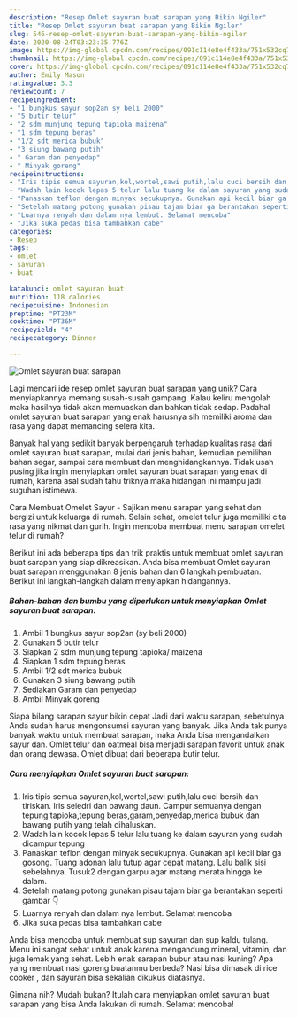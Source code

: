 ```yaml
---
description: "Resep Omlet sayuran buat sarapan yang Bikin Ngiler"
title: "Resep Omlet sayuran buat sarapan yang Bikin Ngiler"
slug: 546-resep-omlet-sayuran-buat-sarapan-yang-bikin-ngiler
date: 2020-08-24T03:23:35.776Z
image: https://img-global.cpcdn.com/recipes/091c114e8e4f433a/751x532cq70/omlet-sayuran-buat-sarapan-foto-resep-utama.jpg
thumbnail: https://img-global.cpcdn.com/recipes/091c114e8e4f433a/751x532cq70/omlet-sayuran-buat-sarapan-foto-resep-utama.jpg
cover: https://img-global.cpcdn.com/recipes/091c114e8e4f433a/751x532cq70/omlet-sayuran-buat-sarapan-foto-resep-utama.jpg
author: Emily Mason
ratingvalue: 3.3
reviewcount: 7
recipeingredient:
- "1 bungkus sayur sop2an sy beli 2000"
- "5 butir telur"
- "2 sdm munjung tepung tapioka maizena"
- "1 sdm tepung beras"
- "1/2 sdt merica bubuk"
- "3 siung bawang putih"
- " Garam dan penyedap"
- " Minyak goreng"
recipeinstructions:
- "Iris tipis semua sayuran,kol,wortel,sawi putih,lalu cuci bersih dan tiriskan. Iris seledri dan bawang daun. Campur semuanya dengan tepung tapioka,tepung beras,garam,penyedap,merica bubuk dan bawang putih yang telah dihaluskan."
- "Wadah lain kocok lepas 5 telur lalu tuang ke dalam sayuran yang sudah dicampur tepung"
- "Panaskan teflon dengan minyak secukupnya. Gunakan api kecil biar ga gosong. Tuang adonan lalu tutup agar cepat matang. Lalu balik sisi sebelahnya. Tusuk2 dengan garpu agar matang merata hingga ke dalam."
- "Setelah matang potong gunakan pisau tajam biar ga berantakan seperti gambar 👇"
- "Luarnya renyah dan dalam nya lembut. Selamat mencoba"
- "Jika suka pedas bisa tambahkan cabe"
categories:
- Resep
tags:
- omlet
- sayuran
- buat

katakunci: omlet sayuran buat 
nutrition: 118 calories
recipecuisine: Indonesian
preptime: "PT23M"
cooktime: "PT36M"
recipeyield: "4"
recipecategory: Dinner

---
```



![Omlet sayuran buat sarapan](https://img-global.cpcdn.com/recipes/091c114e8e4f433a/751x532cq70/omlet-sayuran-buat-sarapan-foto-resep-utama.jpg)

Lagi mencari ide resep omlet sayuran buat sarapan yang unik? Cara menyiapkannya memang susah-susah gampang. Kalau keliru mengolah maka hasilnya tidak akan memuaskan dan bahkan tidak sedap. Padahal omlet sayuran buat sarapan yang enak harusnya sih memiliki aroma dan rasa yang dapat memancing selera kita.

Banyak hal yang sedikit banyak berpengaruh terhadap kualitas rasa dari omlet sayuran buat sarapan, mulai dari jenis bahan, kemudian pemilihan bahan segar, sampai cara membuat dan menghidangkannya. Tidak usah pusing jika ingin menyiapkan omlet sayuran buat sarapan yang enak di rumah, karena asal sudah tahu triknya maka hidangan ini mampu jadi suguhan istimewa.

Cara Membuat Omelet Sayur - Sajikan menu sarapan yang sehat dan bergizi untuk keluarga di rumah. Selain sehat, omelet telur juga memiliki cita rasa yang nikmat dan gurih. Ingin mencoba membuat menu sarapan omelet telur di rumah?


Berikut ini ada beberapa tips dan trik praktis untuk membuat omlet sayuran buat sarapan yang siap dikreasikan. Anda bisa membuat Omlet sayuran buat sarapan menggunakan 8 jenis bahan dan 6 langkah pembuatan. Berikut ini langkah-langkah dalam menyiapkan hidangannya.

<!--inarticleads1-->

##### Bahan-bahan dan bumbu yang diperlukan untuk menyiapkan Omlet sayuran buat sarapan:

1. Ambil 1 bungkus sayur sop2an (sy beli 2000)
1. Gunakan 5 butir telur
1. Siapkan 2 sdm munjung tepung tapioka/ maizena
1. Siapkan 1 sdm tepung beras
1. Ambil 1/2 sdt merica bubuk
1. Gunakan 3 siung bawang putih
1. Sediakan  Garam dan penyedap
1. Ambil  Minyak goreng


Siapa bilang sarapan sayur bikin cepat Jadi dari waktu sarapan, sebetulnya Anda sudah harus mengonsumsi sayuran yang banyak. Jika Anda tak punya banyak waktu untuk membuat sarapan, maka Anda bisa mengandalkan sayur dan. Omlet telur dan oatmeal bisa menjadi sarapan favorit untuk anak dan orang dewasa. Omlet dibuat dari beberapa butir telur. 

<!--inarticleads2-->

##### Cara menyiapkan Omlet sayuran buat sarapan:

1. Iris tipis semua sayuran,kol,wortel,sawi putih,lalu cuci bersih dan tiriskan. Iris seledri dan bawang daun. Campur semuanya dengan tepung tapioka,tepung beras,garam,penyedap,merica bubuk dan bawang putih yang telah dihaluskan.
1. Wadah lain kocok lepas 5 telur lalu tuang ke dalam sayuran yang sudah dicampur tepung
1. Panaskan teflon dengan minyak secukupnya. Gunakan api kecil biar ga gosong. Tuang adonan lalu tutup agar cepat matang. Lalu balik sisi sebelahnya. Tusuk2 dengan garpu agar matang merata hingga ke dalam.
1. Setelah matang potong gunakan pisau tajam biar ga berantakan seperti gambar 👇
1. Luarnya renyah dan dalam nya lembut. Selamat mencoba
1. Jika suka pedas bisa tambahkan cabe


Anda bisa mencoba untuk membuat sup sayuran dan sup kaldu tulang. Menu ini sangat sehat untuk anak karena mengandung mineral, vitamin, dan juga lemak yang sehat. Lebih enak sarapan bubur atau nasi kuning? Apa yang membuat nasi goreng buatanmu berbeda? Nasi bisa dimasak di rice cooker , dan sayuran bisa sekalian dikukus diatasnya. 

Gimana nih? Mudah bukan? Itulah cara menyiapkan omlet sayuran buat sarapan yang bisa Anda lakukan di rumah. Selamat mencoba!

